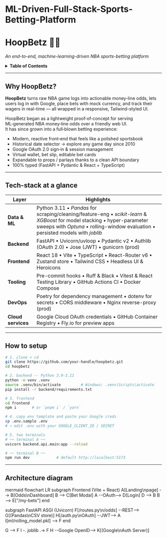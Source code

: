 # ML-Driven-Full-Stack-Sports-Betting-Platform
# **HoopBetz 🏀💸**  
*An end-to-end, machine-learning-driven NBA sports-betting platform*

<details>
<summary><strong>Table&nbsp;of&nbsp;Contents</strong></summary>

1. [Why HoopBetz?](#why-hoopbetz)  
2. [Tech-stack at a glance](#tech-stack-at-a-glance)  
3. [Architecture diagram](#architecture-diagram)  
4. [From idea → production – the journey](#from-idea-→-production--the-journey)  
5. [Data pipeline & ML methodology](#data-pipeline--ml-methodology)  
6. [Backend (⚡ FastAPI + Uvicorn)](#backend-⚡-fastapi--uvicorn)  
7. [Frontend (⚛ React + Vite + TypeScript)](#frontend-⚛-react--vite--typescript)  
8. [Authentication – Google OAuth 2.0](#authentication--google-oauth-20)  
9. [Local setup & deployment](#local-setup--deployment)  
10. [What I’d improve next](#what-id-improve-next)  
11. [Wrapping up](#wrapping-up)  

</details>

---

## Why HoopBetz?
**HoopBetz** turns raw NBA game logs into actionable money-line odds, lets users log in with Google, place bets with mock currency, and track their wagers in real-time — all wrapped in a responsive, Tailwind-styled UI.

HoopBetz began as a lightweight proof‑of‑concept for serving ML‑generated NBA money‑line odds over a friendly web UI.  
It has since grown into a full‑blown betting experience:

- Modern, reactive front‑end that feels like a polished sportsbook  
- Historical date selector → explore any game day since 2010  
- Google OAuth 2.0 sign‑in & session management  
- Virtual wallet, bet slip, editable bet cards  
- Expandable to props / parlays thanks to a clean API boundary  
- 100% typed (FastAPI + Pydantic & React + TypeScript)


---

## Tech-stack at a glance

| Layer | Highlights |
|-------|------------|
| **Data & ML** | Python 3.11 • *Pandas* for scraping/cleaning/feature-eng • *scikit-learn* & *XGBoost* for model stacking • hyper-parameter sweeps with *Optuna* • rolling-window evaluation • persisted models with *joblib* |
| **Backend** | FastAPI • Uvicorn/uvloop • Pydantic v2 • Authlib (OAuth 2.0) • Jose (JWT) • gunicorn (prod) |
| **Frontend** | React 18 • Vite • TypeScript • React-Router v6 • Zustand store • Tailwind CSS • Headless UI & Heroicons |
| **Tooling** | Pre-commit hooks • Ruff & Black • Vitest & React Testing Library • GitHub Actions CI • Docker Compose |
| **DevOps** | Poetry for dependency management • dotenv for secrets • CORS middleware • Nginx reverse-proxy (prod) |
| **Cloud services** | Google Cloud OAuth credentials • GitHub Container Registry • Fly.io for preview apps |

---

## How to setup

```bash
# 1. clone + cd
git clone https://github.com/your‑handle/hoopbetz.git
cd hoopbetz

# 2. backend ‑‑ Python 3.9‑3.11
python -m venv .venv
source .venv/bin/activate         # Windows: .venv\Scripts\activate
pip install -r backend/requirements.txt

# 3. frontend
cd frontend
npm i       # or `pnpm i` / `yarn`

# 4. copy env template and paste your Google creds
cp .env.sample .env
# → edit .env with your GOOGLE_CLIENT_ID / SECRET

# 5. two terminals
# ── terminal A ──
uvicorn backend.api.main:app --reload

# ── terminal B ──
npm run dev            # default http://localhost:5173
```
---

## Architecture diagram
mermaid
flowchart LR
  subgraph Frontend (Vite + React)
    A[Landing\npage] --> B[Odds\nDashboard]
    B --> C[Bet Modal]
    A --OAuth--> D[Login]
    D --> B
    B --> E["/my-bets"]
  end

  subgraph FastAPI ASGI   (Uvicorn)
    F[/routes.py\n/odds] --REST--> G[(Pandas\nCSV store)]
    H[/auth.py\nOAuth] --JWT--> A
    I[ml/rolling_model.pkl] --> F
  end

  G --> F
  I -. joblib .-> F
  H --Google OpenID--> K[(Google\nAuth Server)]
